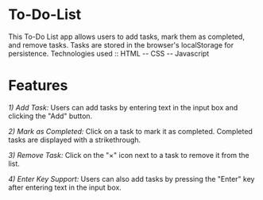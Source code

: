 # To-Do-List
This To-Do List app allows users to add tasks, mark them as completed, and remove tasks. Tasks are stored in the browser's localStorage for persistence.
Technologies used :: HTML -- CSS -- Javascript
# Features
*1)* _Add Task:_ Users can add tasks by entering text in the input box and clicking the "Add" button.

*2)* _Mark as Completed:_ Click on a task to mark it as completed. Completed tasks are displayed with a strikethrough.

*3)* _Remove Task:_ Click on the "×" icon next to a task to remove it from the list.

*4)* _Enter Key Support:_ Users can also add tasks by pressing the "Enter" key after entering text in the input box.
